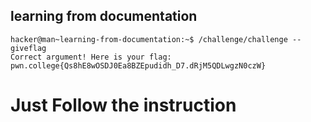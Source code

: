 ## learning from documentation    
    hacker@man~learning-from-documentation:~$ /challenge/challenge --giveflag
    Correct argument! Here is your flag:
    pwn.college{Qs8hE8wOSDJ0Ea8BZEpudidh_D7.dRjM5QDLwgzN0czW}
# Just Follow the instruction    
